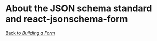 # About the JSON schema standard and react-jsonschema-form

[Back to *Building a Form*](building-a-form/README.md)
